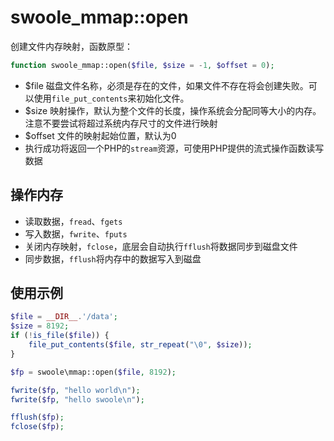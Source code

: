 # swoole_mmap::open

创建文件内存映射，函数原型：
```php
function swoole_mmap::open($file, $size = -1, $offset = 0);
```

* $file 磁盘文件名称，必须是存在的文件，如果文件不存在将会创建失败。可以使用`file_put_contents`来初始化文件。
* $size 映射操作，默认为整个文件的长度，操作系统会分配同等大小的内存。注意不要尝试将超过系统内存尺寸的文件进行映射
* $offset 文件的映射起始位置，默认为0
* 执行成功将返回一个PHP的`stream`资源，可使用PHP提供的流式操作函数读写数据

操作内存
----
* 读取数据，`fread`、`fgets`
* 写入数据，`fwrite`、`fputs`
* 关闭内存映射，`fclose`，底层会自动执行`fflush`将数据同步到磁盘文件
* 同步数据，`fflush`将内存中的数据写入到磁盘

使用示例
---
```php
$file = __DIR__.'/data';
$size = 8192;
if (!is_file($file)) {
	file_put_contents($file, str_repeat("\0", $size));
}

$fp = swoole\mmap::open($file, 8192);

fwrite($fp, "hello world\n");
fwrite($fp, "hello swoole\n");

fflush($fp);
fclose($fp);
```
